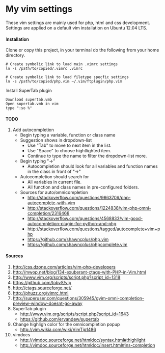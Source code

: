 My vim settings
===============
These vim settings are mainly used for php, html and css development.
Settings are applied on a default vim installation on Ubuntu 12.04 LTS.

#### Installation
Clone or copy this project, in your terminal do the following from your home directory.

    # Create symbolic link to load main .vimrc settings
    ln -s /path/to/copied/.vimrc .vimrc

    # Create symbolic link to load filetype specfic settings
    ln -s /path/to/copied/php.vim ~/.vim/ftplugin/php.vim

Install SuperTab plugin

    Download supertab.vmb
    Open supertab.vmb in vim
    type ":so %"
    
#### TODO

1. Add autocompletion
    - Begin typing a variable, function or class name
    - Suggestion shows in dropdown-list
        * Use "Tab" to move to next item in the list.
        * Use "Space" to choose hightlighted item.
        * Continue to type the name to filter the dropdown-list more.
    - Begin typing "->"
        * Autocompletion should look for all variables and function names 
            in the class in front of "->"
    - Autocompletion should search for
        * All variables in current file.
        * All function and class names in pre-configured folders.
    - Sources for auto/omnicompletion
        * http://stackoverflow.com/questions/9863706/php-autocomplete-with-vim
        * http://stackoverflow.com/questions/1224838/vim-php-omni-completion/2316468
        * http://stackoverflow.com/questions/4568833/vim-good-autocompletion-plugin-for-python-and-php
        * http://stackoverflow.com/questions/tagged/autocomplete+vim+php
        * https://github.com/shawncplus/php.vim
        * https://github.com/shawncplus/phpcomplete.vim
#### Sources

1. http://css.dzone.com/articles/vim-php-developers
1. http://mwop.net/blog/134-exuberant-ctags-with-PHP-in-Vim.html
1. http://www.vim.org/scripts/script.php?script_id=1318
1. https://github.com/tobyS/vip
1. http://ctags.sourceforge.net/
1. http://phuzz.org/vimrc.html
1. http://superuser.com/questions/305945/gvim-omni-completion-preview-window-doesnt-go-away
1. SuperTab plugin
    - http://www.vim.org/scripts/script.php?script_id=1643
    - https://github.com/ervandew/supertab
1. Change highligh color for the omnicompletion popup
    - http://vim.wikia.com/wiki/VimTip1486
1. vimdocs
    - http://vimdoc.sourceforge.net/htmldoc/syntax.html#:highlight
    - http://vimdoc.sourceforge.net/htmldoc/insert.html#ins-completion

